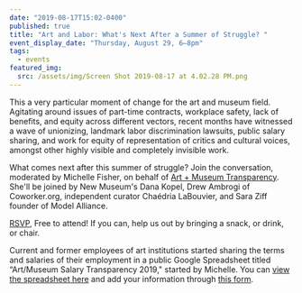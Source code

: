 ```yaml
---
date: "2019-08-17T15:02-0400"
published: true
title: "Art and Labor: What's Next After a Summer of Struggle? "
event_display_date: "Thursday, August 29, 6–8pm"
tags:
  - events
featured_img:
  src: /assets/img/Screen Shot 2019-08-17 at 4.02.28 PM.png
---
```


This a very particular moment of change for the art and museum field. Agitating around issues of part-time contracts, workplace safety, lack of benefits, and equity across different vectors, recent months have witnessed a wave of unionizing, landmark labor discrimination lawsuits, public salary sharing, and work for equity of representation of critics and cultural voices, amongst other highly visible and completely invisible work.

What comes next after this summer of struggle? Join the conversation, moderated by Michelle Fisher, on behalf of [Art + Museum Transparency](https://twitter.com/amtransparency?lang=en). She'll be joined by New Museum's Dana Kopel, Drew Ambrogi of Coworker.org, independent curator Chaédria LaBouvier, and Sara Ziff founder of Model Alliance.

[RSVP](https://www.facebook.com/events/866554137061433/), Free to attend!
If you can, help us out by bringing a snack, or drink, or chair.

Current and former employees of art institutions started sharing the terms and salaries of their employment in a public Google Spreadsheet titled “Art/Museum Salary Transparency 2019," started by Michelle. You can [view the spreadsheet here](https://docs.google.com/spreadsheets/d/14_cn3afoas7NhKvHWaFKqQGkaZS5rvL6DFxzGqXQa6o/edit#gid=0) and add your information through [this form](https://docs.google.com/forms/d/e/1FAIpQLSfYV_efuUiEG8BnuD1_XwLaY7bEjsBgYxeWs3nFcP4sAQAC_w/viewform).
